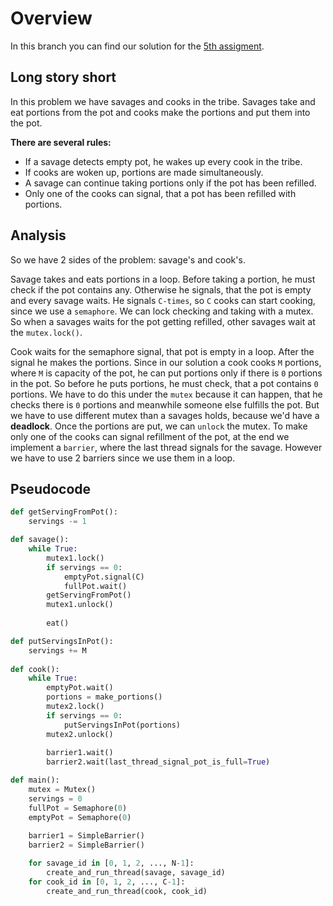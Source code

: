 # Overview
In this branch you can find our solution for the [5th assigment](https://uim.fei.stuba.sk/i-ppds/5-cvicenie-problem-fajciarov-problem-divochov-%f0%9f%9a%ac/).

## Long story short
In this problem we have savages and cooks in the tribe. Savages take and eat portions from the pot and cooks make the portions and put them into the pot. 

**There are several rules:**
- If a savage detects empty pot, he wakes up every cook in the tribe.
- If cooks are woken up, portions are made simultaneously.
- A savage can continue taking portions only if the pot has been refilled.
- Only one of the cooks can signal, that a pot has been refilled with portions.

## Analysis
So we have 2 sides of the problem: savage's and cook's.

Savage takes and eats portions in a loop. Before taking a portion, he must check if the pot contains any. Otherwise he signals, that the pot is empty and every savage waits. He signals `C-times`, so
`C` cooks can start cooking, since we use a `semaphore`.
We can lock checking and taking with a mutex. So when a savages waits for the pot getting refilled, other savages wait at the `mutex.lock()`.

Cook waits for the semaphore signal, that pot is empty in a loop. After the signal he makes the portions. Since in our solution a cook cooks `M` portions, where `M` is capacity of the pot, he can
put portions only if there is `0` portions in the pot. So before he puts portions, he must check, that a pot contains `0` portions. We have to do this under the `mutex` because it can happen, that he checks there is `0` portions
and meanwhile someone else fulfills the pot. But we have to use different mutex than a savages holds, because we'd have a **deadlock**. Once the portions are put, we can `unlock` the mutex. 
To make only one of the cooks can signal refillment of the pot, at the end we implement a `barrier`, where the last thread signals for the savage. However we have to use 2 barriers since we use them
in a loop.

## Pseudocode
```python
def getServingFromPot():
    servings -= 1

def savage():
    while True:
        mutex1.lock()
        if servings == 0:
            emptyPot.signal(C)
            fullPot.wait()
        getServingFromPot()
        mutex1.unlock()
 
        eat()
```

```python
def putServingsInPot():
    servings += M
 
def cook():
    while True:
        emptyPot.wait()
        portions = make_portions()
        mutex2.lock()
        if servings == 0:
            putServingsInPot(portions)
        mutex2.unlock()
        
        barrier1.wait()
        barrier2.wait(last_thread_signal_pot_is_full=True)        
```
```python
def main():
    mutex = Mutex()
    servings = 0
    fullPot = Semaphore(0)
    emptyPot = Semaphore(0)
    
    barrier1 = SimpleBarrier()
    barrier2 = SimpleBarrier()

    for savage_id in [0, 1, 2, ..., N-1]:
        create_and_run_thread(savage, savage_id)
    for cook_id in [0, 1, 2, ..., C-1]:
        create_and_run_thread(cook, cook_id)
```